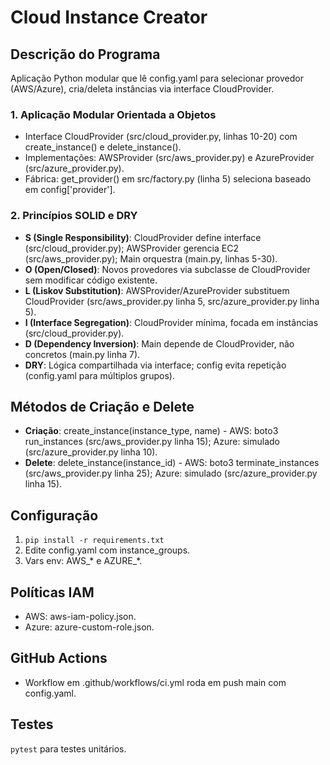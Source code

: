 # Cloud Instance Creator

## Descrição do Programa
Aplicação Python modular que lê config.yaml para selecionar provedor (AWS/Azure), cria/deleta instâncias via interface CloudProvider.

### 1. Aplicação Modular Orientada a Objetos
- Interface CloudProvider (src/cloud_provider.py, linhas 10-20) com create_instance() e delete_instance().
- Implementações: AWSProvider (src/aws_provider.py) e AzureProvider (src/azure_provider.py).
- Fábrica: get_provider() em src/factory.py (linha 5) seleciona baseado em config['provider'].

### 2. Princípios SOLID e DRY
- **S (Single Responsibility)**: CloudProvider define interface (src/cloud_provider.py); AWSProvider gerencia EC2 (src/aws_provider.py); Main orquestra (main.py, linhas 5-30).
- **O (Open/Closed)**: Novos provedores via subclasse de CloudProvider sem modificar código existente.
- **L (Liskov Substitution)**: AWSProvider/AzureProvider substituem CloudProvider (src/aws_provider.py linha 5, src/azure_provider.py linha 5).
- **I (Interface Segregation)**: CloudProvider mínima, focada em instâncias (src/cloud_provider.py).
- **D (Dependency Inversion)**: Main depende de CloudProvider, não concretos (main.py linha 7).
- **DRY**: Lógica compartilhada via interface; config evita repetição (config.yaml para múltiplos grupos).

## Métodos de Criação e Delete
- **Criação**: create_instance(instance_type, name) - AWS: boto3 run_instances (src/aws_provider.py linha 15); Azure: simulado (src/azure_provider.py linha 10).
- **Delete**: delete_instance(instance_id) - AWS: boto3 terminate_instances (src/aws_provider.py linha 25); Azure: simulado (src/azure_provider.py linha 15).

## Configuração
1. `pip install -r requirements.txt`
2. Edite config.yaml com instance_groups.
3. Vars env: AWS_* e AZURE_*.

## Políticas IAM
- AWS: aws-iam-policy.json.
- Azure: azure-custom-role.json.

## GitHub Actions
- Workflow em .github/workflows/ci.yml roda em push main com config.yaml.

## Testes
`pytest` para testes unitários.

